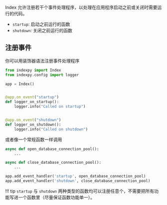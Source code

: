 Index 允许注册若干个事件处理程序，以处理在应用程序启动之前或关闭时需要运行的代码。

* `startup`: 启动之前运行的函数
* `shutdown`: 关闭之前运行的函数

## 注册事件

你可以用装饰器语法注册事件处理程序

```python
from indexpy import Index
from indexpy.config import logger

app = Index()


@app.on_event("startup")
def logger_on_startup():
    logger.info("Called on startup")


@app.on_event("shutdown")
def logger_on_shutdown():
    logger.info("Called on shutdown")
```

或者像一个常规函数一样调用

```python
async def open_database_connection_pool():
    ...

async def close_database_connection_pool():
    ...

app.add_event_handler('startup', open_database_connection_pool)
app.add_event_handler('shutdown', close_database_connection_pool)
```

!!! tip
    `startup` 与 `shutdown` 两种类型的函数均可以注册任意个，不需要把所有功能写进一个函数里（尽量保证函数功能单一）。
